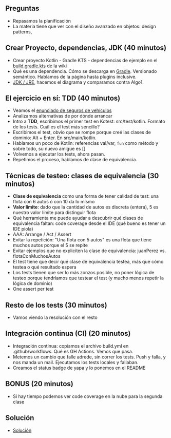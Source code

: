 ## Preguntas

- Repasamos la planificación
- La materia tiene que ver con el diseño avanzado en objetos: design patterns, 
## Crear Proyecto, dependencias, JDK (40 minutos)

- Crear proyecto Kotlin - Gradle KTS - dependencias de ejemplo en el [build.gradle.kts](https://wiki.uqbar.org/wiki/articles/algo2.build.gradle.kts) de la wiki
- Qué es una dependencia. Cómo se descarga en [Gradle](https://wiki.uqbar.org/wiki/articles/gradle.html). Versionado semántico. Hablamos de la página hasta plugins inclusive.
- [JDK / JRE](http://wiki.uqbar.org/wiki/articles/jdkVsJre.html), hacemos el diagrama y comparamos contra Algo1.

## El ejercicio en sí: TDD (40 minutos)

- Veamos el [enunciado de seguros de vehículos](../enunciados/seguros-vehiculos.md)
- Analizamos alternativas de por dónde arrancar
- Intro a **TDD**, escribimos el primer test en Kotest: src/test/kotlin. Formato de los tests. Cuál es el test más sencillo?
- Escribimos el test, obvio que se rompe porque creé las clases de dominio: Alt + Enter. En src/main/kotlin.
- Hablamos un poco de Kotlin: referencias val/var, `fun` como método y sobre todo, su nuevo amigue es []
- Volvemos a ejecutar los tests, ahora pasan.
- Repetimos el proceso, hablamos de clase de equivalencia.

## Técnicas de testeo: clases de equivalencia (30 minutos)

- **Clase de equivalencia** como una forma de tener calidad de test: una flota con 6 autos ó con 10 da lo mismo
- **Valor límite**: dado que la cantidad de autos es discreta (entera), 5 es nuestro valor límite para distinguir flota
- Qué herramienta me puede ayudar a descubrir qué clases de equivalencia faltan: code coverage desde el IDE (qué bueno es tener un IDE piola)
- AAA: Arrange / Act / Assert
- Evitar la repetición: "Una flota con 5 autos" es una flota que tiene muchos autos porque el 5 se repite
- Evitar ejemplos que no expliciten la clase de equivalencia: juanPerez vs. flotaConMuchosAutos
- El test tiene que decir qué clase de equivalencia testea, más que cómo testea o qué resultado espera
- Los tests tienen que ser lo más zonzos posible, no poner lógica de testeo porque tendríamos que testear el test (y mucho menos repetir la lógica de dominio)
- One assert per test

## Resto de los tests (30 minutos)

- Vamos viendo la resolución con el resto

## Integración continua (CI) (20 minutos)

- Integración continua: copiamos el archivo build.yml en .github/workflows. Qué es GH Actions. Vemos que pasa.
- Metemos un cambio que falle adrede, sin correr los tests. Push y falla, y nos manda un mail. Ejecutamos los tests locales y fallaban.
- Creamos el status badge de yapa y lo ponemos en el README

## BONUS (20 minutos)

- Si hay tiempo podemos ver code coverage en la nube para la segunda clase

## Solución

- [Solución](01-solucion.kt)

